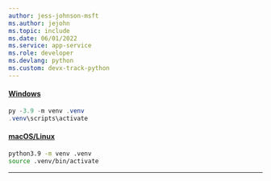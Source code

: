 ```yaml
---
author: jess-johnson-msft
ms.author: jejohn
ms.topic: include
ms.date: 06/01/2022
ms.service: app-service
ms.role: developer
ms.devlang: python
ms.custom: devx-track-python
---
```


#### [Windows](#tab/windows)

```powershell
py -3.9 -m venv .venv
.venv\scripts\activate
```

#### [macOS/Linux](#tab/mac-linux)

```Bash
python3.9 -m venv .venv
source .venv/bin/activate
```

---